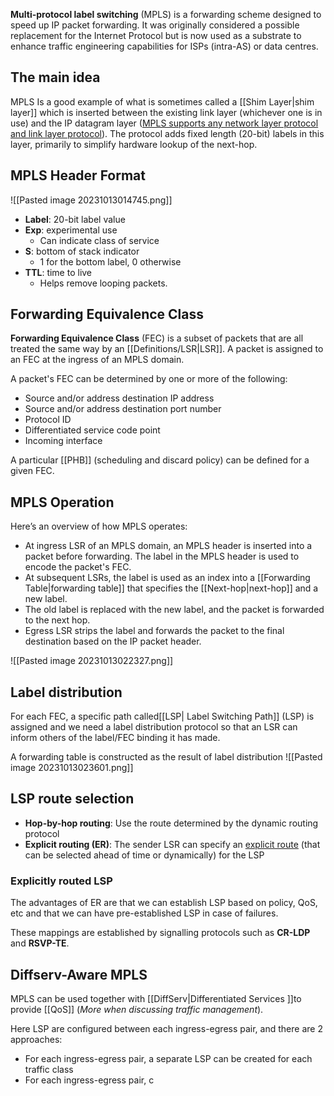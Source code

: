 **Multi-protocol label switching** (MPLS) is a forwarding scheme designed to speed up IP packet forwarding. It was originally considered a possible replacement for the Internet Protocol but is now used as a substrate to enhance traffic engineering capabilities for ISPs (intra-AS) or data centres.

## The main idea

MPLS Is a good example of what is sometimes called a [[Shim Layer|shim layer]] which is inserted between the existing link layer (whichever one is in use) and the IP datagram layer (<u>MPLS supports any network layer protocol and link layer protocol</u>). The protocol adds fixed length (20-bit) labels in this layer, primarily to simplify hardware lookup of the next-hop.

## MPLS Header Format

![[Pasted image 20231013014745.png]]

- **Label**: 20-bit label value
- **Exp**: experimental use
	- Can indicate class of service
- **S**: bottom of stack indicator
	- 1 for the bottom label, 0 otherwise
- **TTL**: time to live
	- Helps remove looping packets.

## Forwarding Equivalence Class

**Forwarding Equivalence Class** (FEC) is a subset of packets that are all treated the same way by an [[Definitions/LSR|LSR]]. A packet is assigned to an FEC at the ingress of an MPLS domain.

A packet's FEC can be determined by one or more of the following:
- Source and/or address destination IP address
- Source and/or address destination port number
- Protocol ID
- Differentiated service code point
- Incoming interface

A particular [[PHB]] (scheduling and discard policy) can be defined for a given FEC.

## MPLS Operation

Here’s an overview of how MPLS operates:
- At ingress LSR of an MPLS domain, an MPLS header is inserted into a packet before forwarding. The label in the MPLS header is used to encode the packet's FEC.
- At subsequent LSRs, the label is used as an index into a [[Forwarding Table|forwarding table]] that specifies the [[Next-hop|next-hop]] and a new label.
- The old label is replaced with the new label, and the packet is forwarded to the next hop.
- Egress LSR strips the label and forwards the packet to the final destination based on the IP packet header.

![[Pasted image 20231013022327.png]]

## Label distribution

For each FEC, a specific path called[[LSP| Label Switching Path]] (LSP) is assigned and we need a label distribution protocol so that an LSR can inform others of the label/FEC binding it has made.

A forwarding table is constructed as the result of label distribution
![[Pasted image 20231013023601.png]]

## LSP route selection

- **Hop-by-hop routing**: 
	Use the route determined by the dynamic routing protocol
- **Explicit routing (ER)**: 
	The sender LSR can specify an <u>explicit route</u> (that can be selected ahead of time or dynamically) for the LSP

### Explicitly routed LSP

The advantages of ER are that we can establish LSP based on policy, QoS, etc and that we can have pre-established LSP in case of failures.

These mappings are established by signalling protocols such as **CR-LDP** and **RSVP-TE**.

## Diffserv-Aware MPLS

MPLS can be used together with [[DiffServ|Differentiated Services ]]to provide [[QoS]] (*More when discussing traffic management*).

Here LSP are configured between each ingress-egress pair, and there are 2 approaches:
- For each ingress-egress pair, a separate LSP can be created for each traffic class
- For each ingress-egress pair, c
